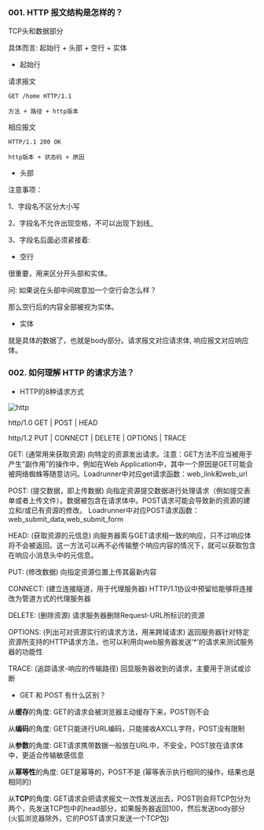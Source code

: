### 001. HTTP 报文结构是怎样的？

TCP头和数据部分

具体而言: 起始行 + 头部 + 空行 + 实体

- 起始行

请求报文

```
GET /home HTTP/1.1

方法 + 路径 + http版本
```

相应报文

```
HTTP/1.1 200 OK

http版本 + 状态码 + 原因
```

- 头部

注意事项：

1、字段名不区分大小写

2、字段名不允许出现空格，不可以出现下划线_

3、字段名后面必须紧接着:

- 空行

很重要，用来区分开头部和实体。

问: 如果说在头部中间故意加一个空行会怎么样？

那么空行后的内容全部被视为实体。

- 实体

就是具体的数据了，也就是body部分。请求报文对应请求体, 响应报文对应响应体。

### 002. 如何理解 HTTP 的请求方法？

- HTTP的8种请求方式

![http](https://images2018.cnblogs.com/blog/1418466/201808/1418466-20180810112625596-2103906128.png)

http/1.0 GET | POST | HEAD

http/1.2 PUT | CONNECT | DELETE | OPTIONS | TRACE

GET: (通常用来获取资源) 向特定的资源发出请求。注意：GET方法不应当被用于产生“副作用”的操作中，例如在Web Application中，其中一个原因是GET可能会被网络蜘蛛等随意访问。Loadrunner中对应get请求函数：web_link和web_url

POST: (提交数据，即上传数据) 向指定资源提交数据进行处理请求（例如提交表单或者上传文件）。数据被包含在请求体中。POST请求可能会导致新的资源的建立和/或已有资源的修改。 Loadrunner中对应POST请求函数：web_submit_data,web_submit_form

HEAD: (获取资源的元信息) 向服务器索与GET请求相一致的响应，只不过响应体将不会被返回。这一方法可以再不必传输整个响应内容的情况下，就可以获取包含在响应小消息头中的元信息。

PUT: (修改数据) 向指定资源位置上传其最新内容

CONNECT: (建立连接隧道，用于代理服务器) HTTP/1.1协议中预留给能够将连接改为管道方式的代理服务器

DELETE: (删除资源) 请求服务器删除Request-URL所标识的资源

OPTIONS: (列出可对资源实行的请求方法，用来跨域请求) 返回服务器针对特定资源所支持的HTTP请求方法，也可以利用向web服务器发送‘*’的请求来测试服务器的功能性

TRACE: (追踪请求-响应的传输路径) 回显服务器收到的请求，主要用于测试或诊断

- GET 和 POST 有什么区别？

从**缓存**的角度: GET的请求会被浏览器主动缓存下来，POST则不会

从**编码**的角度: GET只能进行URL编码，只能接收AXCLL字符，POST没有限制

从**参数**的角度: GET请求携带数据一般放在URL中，不安全，POST放在请求体中，更适合传输敏感信息

从**幂等性**的角度: GET是幂等的，POST不是 (幂等表示执行相同的操作，结果也是相同的)

从**TCP**的角度: GET请求会把请求报文一次性发送出去，POST则会将TCP包分为两个，先发送TCP包中的head部分，如果服务器返回100，然后发送body部分 (火狐浏览器除外，它的POST请求只发送一个TCP包)